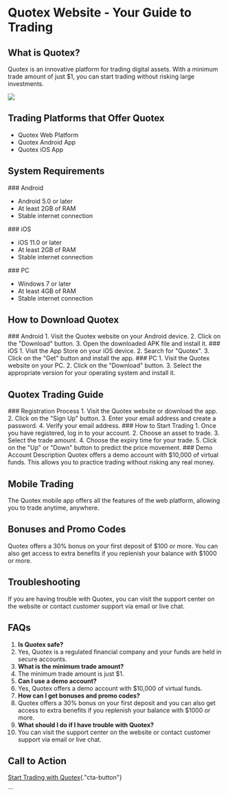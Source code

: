 # Quotex Website - Your Guide to Trading

## What is Quotex?

Quotex is an innovative platform for trading digital assets. With a
minimum trade amount of just \$1, you can start trading without risking
large investments.

[![](https://static.quotex.io/files/4_en/300_250.jpg)](https://traff.sbs/brokerqxlid)

## Trading Platforms that Offer Quotex

-   Quotex Web Platform
-   Quotex Android App
-   Quotex iOS App

## System Requirements

\### Android

-   Android 5.0 or later
-   At least 2GB of RAM
-   Stable internet connection

\### iOS

-   iOS 11.0 or later
-   At least 2GB of RAM
-   Stable internet connection

\### PC

-   Windows 7 or later
-   At least 4GB of RAM
-   Stable internet connection

## How to Download Quotex

\### Android 1. Visit the Quotex website on your Android device. 2.
Click on the "Download" button. 3. Open the downloaded APK file
and install it. \### iOS 1. Visit the App Store on your iOS device. 2.
Search for "Quotex". 3. Click on the "Get" button and
install the app. \### PC 1. Visit the Quotex website on your PC. 2.
Click on the "Download" button. 3. Select the appropriate version
for your operating system and install it.

## Quotex Trading Guide

\### Registration Process 1. Visit the Quotex website or download the
app. 2. Click on the "Sign Up" button. 3. Enter your email address
and create a password. 4. Verify your email address. \### How to Start
Trading 1. Once you have registered, log in to your account. 2. Choose
an asset to trade. 3. Select the trade amount. 4. Choose the expiry time
for your trade. 5. Click on the "Up" or "Down" button to
predict the price movement. \### Demo Account Description Quotex offers
a demo account with \$10,000 of virtual funds. This allows you to
practice trading without risking any real money.

## Mobile Trading

The Quotex mobile app offers all the features of the web platform,
allowing you to trade anytime, anywhere.

## Bonuses and Promo Codes

Quotex offers a 30% bonus on your first deposit of \$100 or more. You
can also get access to extra benefits if you replenish your balance with
\$1000 or more.

## Troubleshooting

If you are having trouble with Quotex, you can visit the support center
on the website or contact customer support via email or live chat.

## FAQs

1.  **Is Quotex safe?**
2.  Yes, Quotex is a regulated financial company and your funds are held
    in secure accounts.
3.  **What is the minimum trade amount?**
4.  The minimum trade amount is just \$1.
5.  **Can I use a demo account?**
6.  Yes, Quotex offers a demo account with \$10,000 of virtual funds.
7.  **How can I get bonuses and promo codes?**
8.  Quotex offers a 30% bonus on your first deposit and you can also get
    access to extra benefits if you replenish your balance with \$1000
    or more.
9.  **What should I do if I have trouble with Quotex?**
10. You can visit the support center on the website or contact customer
    support via email or live chat.

## Call to Action

[Start Trading with
Quotex](\%22https://traff.sbs/brokerqxlid\%22){."cta-button"}

\`\`\`


